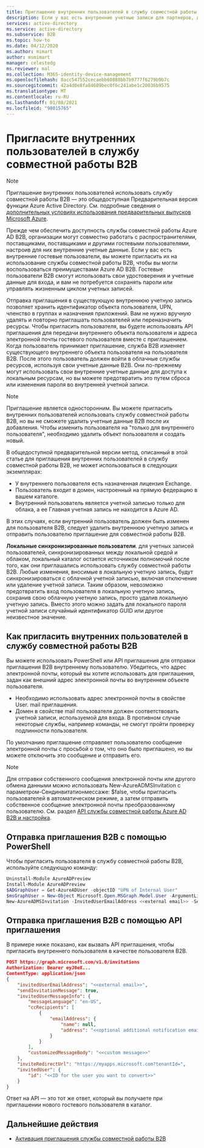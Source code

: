 ```yaml
---
title: Приглашение внутренних пользователей в службу совместной работы B2B — Azure AD
description: Если у вас есть внутренние учетные записи для партнеров, дистрибуторов, поставщиков, поставщиков и других гостей, вы можете перейти на службу совместной работы Azure AD B2B, приглашая их к входу с использованием собственных внешних учетных данных или имени входа. Используйте PowerShell или API приглашения Microsoft Graph.
services: active-directory
ms.service: active-directory
ms.subservice: B2B
ms.topic: how-to
ms.date: 04/12/2020
ms.author: mimart
author: msmimart
manager: celestedg
ms.reviewer: mal
ms.collection: M365-identity-device-management
ms.openlocfilehash: 8acc547552cecaebb60888bb7b9777f6279b9b7c
ms.sourcegitcommit: 42a4d0e8fa84609bec0f6c241abe1c20036b9575
ms.translationtype: MT
ms.contentlocale: ru-RU
ms.lasthandoff: 01/08/2021
ms.locfileid: "98015765"
---
```

# <a name="invite-internal-users-to-b2b-collaboration"></a>Пригласите внутренних пользователей в службу совместной работы B2B

> [!NOTE]
> Приглашение внутренних пользователей использовать службу совместной работы B2B — это общедоступная Предварительная версия функции Azure Active Directory. См. подробные сведения о [дополнительных условиях использования предварительных выпусков Microsoft Azure](https://azure.microsoft.com/support/legal/preview-supplemental-terms/).

Прежде чем обеспечить доступность службы совместной работы Azure AD B2B, организации могут совместно работать с распространителями, поставщиками, поставщиками и другими гостевыми пользователями, настроив для них внутренние учетные данные. Если у вас есть внутренние гостевые пользователи, вы можете пригласить их на использование службы совместной работы B2B, чтобы вы могли воспользоваться преимуществами Azure AD B2B. Гостевые пользователи B2B смогут использовать свои удостоверения и учетные данные для входа, и вам не потребуется сохранять пароли или управлять жизненным циклом учетных записей.

Отправка приглашения в существующую внутреннюю учетную запись позволяет хранить идентификатор объекта пользователя, UPN, членство в группах и назначения приложений. Вам не нужно вручную удалять и повторно приглашать пользователей или переназначить ресурсы. Чтобы пригласить пользователя, вы будете использовать API приглашения для передачи внутреннего объекта пользователя и адреса электронной почты гостевого пользователя вместе с приглашением. Когда пользователь принимает приглашение, служба B2B изменяет существующего внутреннего объекта пользователя на пользователя B2B. После этого пользователь должен войти в облачные службы ресурсов, используя свои учетные данные B2B. Они по-прежнему могут использовать свои внутренние учетные данные для доступа к локальным ресурсам, но вы можете предотвратить это путем сброса или изменения пароля во внутренней учетной записи.

> [!NOTE]
> Приглашение является односторонним. Вы можете пригласить внутренних пользователей использовать службу совместной работы B2B, но вы не сможете удалить учетные данные B2B после их добавления. Чтобы изменить пользователя на "только для внутреннего пользователя", необходимо удалить объект пользователя и создать новый.

В общедоступной предварительной версии метод, описанный в этой статье для приглашения внутренних пользователей в службу совместной работы B2B, не может использоваться в следующих экземплярах:

- У внутреннего пользователя есть назначенная лицензия Exchange.
- Пользователь входит в домен, настроенный на прямую федерацию в вашем каталоге.
- Внутренний пользователь является учетной записью только для облака, а ее Главная учетная запись не находится в Azure AD.

В этих случаях, если внутренний пользователь должен быть изменен для пользователя B2B, следует удалить внутреннюю учетную запись и отправить пользователю приглашение для совместной работы B2B.

**Локальные синхронизированные пользователи**. для учетных записей пользователей, синхронизированных между локальной средой и облаком, локальный каталог остается источником полномочий после того, как они приглашались использовать службу совместной работы B2B. Любые изменения, вносимые в локальную учетную запись, будут синхронизироваться с облачной учетной записью, включая отключение или удаление учетной записи. Таким образом, невозможно предотвратить вход пользователя в локальную учетную запись, сохранив свою облачную учетную запись, просто удалив локальную учетную запись. Вместо этого можно задать для локального пароля учетной записи случайный идентификатор GUID или другое неизвестное значение.

## <a name="how-to-invite-internal-users-to-b2b-collaboration"></a>Как пригласить внутренних пользователей в службу совместной работы B2B

Вы можете использовать PowerShell или API приглашения для отправки приглашения B2B внутреннему пользователю. Убедитесь, что адрес электронной почты, который вы хотите использовать для приглашения, задан как внешний адрес электронной почты во внутреннем объекте пользователя.

- Необходимо использовать адрес электронной почты в свойстве User. mail приглашения.
- Домен в свойстве mail пользователя должен соответствовать учетной записи, используемой для входа. В противном случае некоторые службы, например команды, не смогут пройти проверку подлинности пользователя.

По умолчанию приглашение отправляет пользователю сообщение электронной почты с просьбой о том, что оно было приглашено, но вы можете отключить это сообщение и отправить его.

> [!NOTE]
> Для отправки собственного сообщения электронной почты или другого обмена данными можно использовать New-AzureADMSInvitation с параметром-Сендинвитатионмессаже: $false, чтобы пригласить пользователей в автоматическом режиме, а затем отправить собственное сообщение электронной почты преобразованному пользователю. См. раздел [API службы совместной работы Azure AD B2B и настройка](customize-invitation-api.md).

## <a name="use-powershell-to-send-a-b2b-invitation"></a>Отправка приглашения B2B с помощью PowerShell

Чтобы пригласить пользователя в службу совместной работы B2B, используйте следующую команду:

```powershell
Uninstall-Module AzureADPreview
Install-Module AzureADPreview
$ADGraphUser = Get-AzureADUser -objectID "UPN of Internal User"
$msGraphUser = New-Object Microsoft.Open.MSGraph.Model.User -ArgumentList $ADGraphUser.ObjectId
New-AzureADMSInvitation -InvitedUserEmailAddress <<external email>> -SendInvitationMessage $True -InviteRedirectUrl "http://myapps.microsoft.com" -InvitedUser $msGraphUser
```

## <a name="use-the-invitation-api-to-send-a-b2b-invitation"></a>Отправка приглашения B2B с помощью API приглашения

В примере ниже показано, как вызвать API приглашения, чтобы пригласить внутреннего пользователя в качестве пользователя B2B.

```json
POST https://graph.microsoft.com/v1.0/invitations
Authorization: Bearer eyJ0eX...
ContentType: application/json
{
    "invitedUserEmailAddress": "<<external email>>",
    "sendInvitationMessage": true,
    "invitedUserMessageInfo": {
        "messageLanguage": "en-US",
        "ccRecipients": [
            {
                "emailAddress": {
                    "name": null,
                    "address": "<<optional additional notification email>>"
                }
            }
        ],
        "customizedMessageBody": "<<custom message>>"
    },
    "inviteRedirectUrl": "https://myapps.microsoft.com?tenantId=",
    "invitedUser": {
        "id": "<<ID for the user you want to convert>>"
    }
}
```

Ответ на API — это тот же ответ, который вы получаете при приглашении нового гостевого пользователя в каталог.

## <a name="next-steps"></a>Дальнейшие действия

- [Активация приглашения службы совместной работы B2B](redemption-experience.md)
